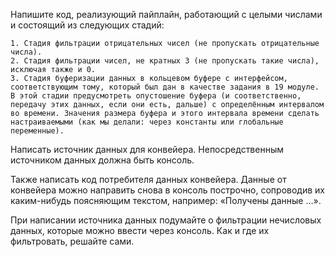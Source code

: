 Напишите код, реализующий пайплайн, работающий с целыми числами и состоящий из следующих стадий:

    1. Стадия фильтрации отрицательных чисел (не пропускать отрицательные числа).
    2. Стадия фильтрации чисел, не кратных 3 (не пропускать такие числа), исключая также и 0.
    3. Стадия буферизации данных в кольцевом буфере с интерфейсом, соответствующим тому, который был дан в качестве задания в 19 модуле. В этой стадии предусмотреть опустошение буфера (и соответственно, передачу этих данных, если они есть, дальше) с определённым интервалом во времени. Значения размера буфера и этого интервала времени сделать настраиваемыми (как мы делали: через константы или глобальные переменные).

Написать источник данных для конвейера. Непосредственным источником данных должна быть консоль.

Также написать код потребителя данных конвейера. Данные от конвейера можно направить снова в консоль построчно, сопроводив их каким-нибудь поясняющим текстом, например: «Получены данные …».

При написании источника данных подумайте о фильтрации нечисловых данных, которые можно ввести через консоль. Как и где их фильтровать, решайте сами.